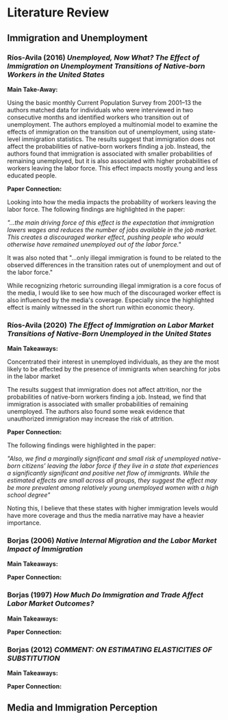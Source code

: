 # Literature Review

## Immigration and Unemployment

### Ríos-Avila (2016) *Unemployed, Now What? The Effect of Immigration on Unemployment Transitions of Native-born Workers in the United States*

**Main Take-Away:**

Using the basic monthly Current Population Survey from 2001–13 the authors matched data for individuals who were interviewed in two consecutive months and identified workers who transition out of unemployment. The authors employed a multinomial model to examine the effects of immigration on the transition out of unemployment, using state-level immigration statistics. The results suggest that immigration does not affect the probabilities of native-born workers finding a job. Instead, the authors found that immigration is associated with smaller probabilities of remaining unemployed, but it is also associated with higher probabilities of workers leaving the labor force. This effect impacts mostly young and less educated people.

**Paper Connection:**

Looking into how the media impacts the probability of workers leaving the labor force. The following findings are highlighted in the paper:

*"...the main driving force of this effect is the expectation that immigration lowers wages and reduces the number of jobs available in the job market. This creates a discouraged worker effect, pushing people who would otherwise have remained unemployed out of the labor force."*

It was also noted that "...only illegal immigration is found to be related to the observed differences in the transition rates out of unemployment and out of the labor force."

While recognizing rhetoric surrounding illegal immigration is a core focus of the media, I would like to see how much of the discouraged worker effect is also influenced by the media's coverage. Especially since the highlighted effect is mainly witnessed in the short run within economic theory.

### Ríos-Avila (2020) *The Effect of Immigration on Labor Market Transitions of Native-Born Unemployed in the United States*

**Main Takeaways:**

Concentrated their interest in unemployed individuals, as they are
the most likely to be affected by the presence of immigrants when searching for jobs in the labor market

The results suggest that immigration does not affect attrition, nor the probabilities of native-born workers finding a job. Instead, we find that immigration is associated with smaller probabilities of remaining unemployed. The authors also found some weak evidence that unauthorized immigration may increase the risk of attrition.

**Paper Connection:**

The following findings were highlighted in the paper: 

*"Also, we find a marginally significant and small risk of unemployed native-born citizens’ leaving the labor force if they live in a state that experiences a significantly significant and positive net flow of immigrants. While the estimated effects are small across all groups, they suggest the effect may be more prevalent among relatively young unemployed women with a high school degree"*

Noting this, I believe that these states with higher immigration levels would have more coverage and thus the media narrative may have a heavier importance.

### Borjas (2006) *Native Internal Migration and the Labor Market Impact of Immigration*

**Main Takeaways:**



**Paper Connection:**


### Borjas (1997) *How Much Do Immigration and Trade Affect Labor Market Outcomes?*

**Main Takeaways:**



**Paper Connection:**


### Borjas (2012) *COMMENT: ON ESTIMATING ELASTICITIES OF SUBSTITUTION*

**Main Takeaways:**



**Paper Connection:**

## Media and Immigration Perception